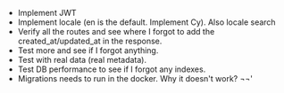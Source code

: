 * Implement JWT
* Implement locale (en is the default. Implement Cy). Also locale search
* Verify all the routes and see where I forgot to add the created_at/updated_at
    in the response.
* Test more and see if I forgot anything.
* Test with real data (real metadata).
* Test DB performance to see if I forgot any indexes.
* Migrations needs to run in the docker. Why it doesn't work? ¬¬'
